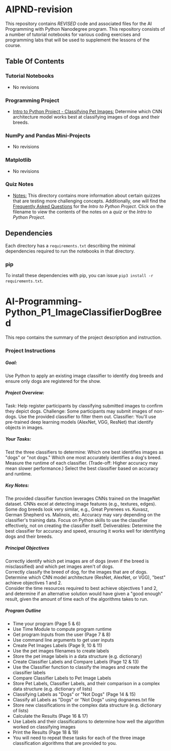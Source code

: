 # AIPND-revision
This repository contains _REVISED_ code and associated files for the AI Programming with Python Nanodegree program. This repository consists of a number of tutorial notebooks for various coding exercises and programming labs that will be used to supplement the lessons of the course.

## Table Of Contents

### Tutorial Notebooks
* No revisions

### Programming Project
* [Intro to Python Project - Classifying Pet Images:](https://github.com/udacity/AIPND-revision/tree/master/intropyproject-classify-pet-images "Classifying Pet Images Project") Determine which CNN architecture model works best at classifying images of dogs and their breeds.

### NumPy and Pandas Mini-Projects
* No revisions 

### Matplotlib
* No revisions 

### Quiz Notes
* [Notes:](https://github.com/udacity/AIPND-revision/tree/master/notes "Notes") This directory contains more information about certain quizzes that are testing more challenging concepts. Additionally, one will find the [Frequently Asked Questions](https://github.com/udacity/AIPND-revision/blob/master/notes/project_intro-to-python.md) for the _Intro to Python Project_. Click on the filename to view the contents of the notes on a _quiz_ or the _Intro to Python Project_.

## Dependencies

Each directory has a `requirements.txt` describing the minimal dependencies required to run the notebooks in that directory.

### pip

To install these dependencies with pip, you can issue `pip3 install -r requirements.txt`.

# AI-Programming-Python_P1_ImageClassifierDogBreed
This repo contains the summary of the project description and instruction. 

### Project Instructions

##### Goal:
Use Python to apply an existing image classifier to identify dog breeds and ensure only dogs are registered for the show.

##### Project Overview:

Task: Help register participants by classifying submitted images to confirm they depict dogs.
Challenge: Some participants may submit images of non-dogs. Use the provided classifier to filter them out.
Classifier: You'll use pre-trained deep learning models (AlexNet, VGG, ResNet) that identify objects in images.

##### Your Tasks:

Test the three classifiers to determine:
Which one best identifies images as "dogs" or "not dogs."
Which one most accurately identifies a dog's breed.
Measure the runtime of each classifier. (Trade-off: Higher accuracy may mean slower performance.)
Select the best classifier based on accuracy and runtime.

##### Key Notes:
The provided classifier function leverages CNNs trained on the ImageNet dataset. CNNs excel at detecting image features (e.g., textures, edges).
Some dog breeds look very similar, e.g., Great Pyrenees vs. Kuvasz, German Shepherd vs. Malinois, etc. Accuracy may vary depending on the classifier's training data.
Focus on Python skills to use the classifier effectively, not on creating the classifier itself.
Deliverables:
Determine the best classifier for accuracy and speed, ensuring it works well for identifying dogs and their breeds.

##### Principal Objectives
Correctly identify which pet images are of dogs (even if the breed is misclassified) and which pet images aren't of dogs.  
Correctly classify the breed of dog, for the images that are of dogs.  
Determine which CNN model architecture (ResNet, AlexNet, or VGG), "best" achieve objectives 1 and 2.  
Consider the time resources required to best achieve objectives 1 and 2, and determine if an alternative solution would have given a "good enough" result, given the amount of time each of the algorithms takes to run.

#####  Program Outline
- Time your program (Page 5 & 6)
- Use Time Module to compute program runtime
- Get program Inputs from the user (Page 7 & 8)
- Use command line arguments to get user inputs
- Create Pet Images Labels (Page 9, 10 & 11)
- Use the pet images filenames to create labels
- Store the pet image labels in a data structure (e.g. dictionary)
- Create Classifier Labels and Compare Labels (Page 12 & 13)
- Use the Classifier function to classify the images and create the classifier labels
- Compare Classifier Labels to Pet Image Labels
- Store Pet Labels, Classifier Labels, and their comparison in a complex data structure (e.g. dictionary of lists)
- Classifying Labels as "Dogs" or "Not Dogs" (Page 14 & 15)
- Classify all Labels as "Dogs" or "Not Dogs" using dognames.txt file
- Store new classifications in the complex data structure (e.g. dictionary of lists)
- Calculate the Results (Page 16 & 17)
- Use Labels and their classifications to determine how well the algorithm worked on classifying images
- Print the Results (Page 18 & 19)
- You will need to repeat these tasks for each of the three image classification algorithms that are provided to you.

